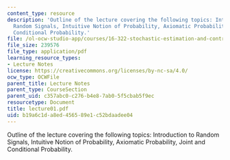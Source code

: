 ```yaml
---
content_type: resource
description: 'Outline of the lecture covering the following topics: Introduction to
  Random Signals, Intuitive Notion of Probability, Axiomatic Probability, Joint and
  Conditional Probability.'
file: /ol-ocw-studio-app/courses/16-322-stochastic-estimation-and-control-fall-2004/b19a6c1da8ed456589e1c52bdaadee04_lecture01.pdf
file_size: 239576
file_type: application/pdf
learning_resource_types:
- Lecture Notes
license: https://creativecommons.org/licenses/by-nc-sa/4.0/
ocw_type: OCWFile
parent_title: Lecture Notes
parent_type: CourseSection
parent_uid: c357abc0-c276-b4e8-7ab0-5f5cbab5f9ec
resourcetype: Document
title: lecture01.pdf
uid: b19a6c1d-a8ed-4565-89e1-c52bdaadee04
---
```

Outline of the lecture covering the following topics: Introduction to Random Signals, Intuitive Notion of Probability, Axiomatic Probability, Joint and Conditional Probability.
